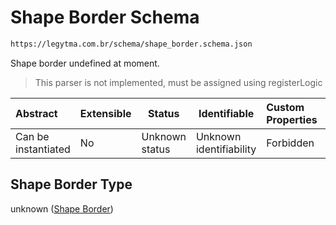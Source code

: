 # Shape Border Schema

```txt
https://legytma.com.br/schema/shape_border.schema.json
```

Shape border undefined at moment.


> This parser is not implemented, must be assigned using registerLogic
>

| Abstract            | Extensible | Status         | Identifiable            | Custom Properties | Additional Properties | Access Restrictions | Defined In                                                                            |
| :------------------ | ---------- | -------------- | ----------------------- | :---------------- | --------------------- | ------------------- | ------------------------------------------------------------------------------------- |
| Can be instantiated | No         | Unknown status | Unknown identifiability | Forbidden         | Allowed               | none                | [shape_border.schema.json](../schema/shape_border.schema.json) |

## Shape Border Type

unknown ([Shape Border](shape_border.md))
